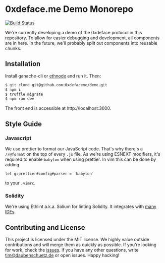 # 0xdeface.me Demo Monorepo

[![Build Status](https://travis-ci.com/0xdefaceme/demo.svg?branch=master)](https://travis-ci.com/0xdefaceme/demo)

We're currently developing a demo of the 0xdeface protocol in this repository.
To allow for easier debugging and development, all components are in here. In
the future, we'll probably split out components into reusable chunks.

## Installation

Install ganache-cli or [ethnode](https://github.com/vrde/ethnode) and run it.
Then:

```bash
$ git clone git@github.com:0xdefaceme/demo.git
$ npm i
$ truffle migrate
$ npm run dev
```

The front end is accessible at http://localhost:3000.

## Style Guide

### Javascript

We use prettier to format our JavaScript code. That's why there's a `//@format`
on the top of every `.js` file. As we're using ESNEXT modifiers, it's required
to enable `babylon` when using prettier. In vim this can be done by adding

```
let g:prettier#config#parser = 'babylon'
```

to your `.vimrc`.

### Solidity

We're using Ethlint a.k.a. Solium for linting Solidity. It integrates with
[many IDEs](https://github.com/duaraghav8/Ethlint/blob/master/docs/user-guide.rst#ide--editor-integrations).

## Contributing and License

This project is licensed under the MIT license. We highly value outside
contributions and will merge them as quickly as possible. If you're looking for
work, check the [issues](https://github.com/0xdefaceme/demo/issues). If you
have any other questions, write tim@daubenschuetz.de or open issues.
Happy hacking!
